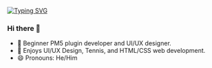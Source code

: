 [![Typing SVG](https://readme-typing-svg.demolab.com?font=Fira+Code&size=30&pause=1000&color=79B4F1&width=435&lines=Pocketmine+Plugin+Developer+;UI%2FUX+Designer)](https://git.io/typing-svg)
### Hi there 👋

- 🔭 Beginner PM5 plugin developer and UI/UX designer.
- 🤔 Enjoys UI/UX Design, Tennis, and HTML/CSS web development.
- 😄 Pronouns: He/Him

